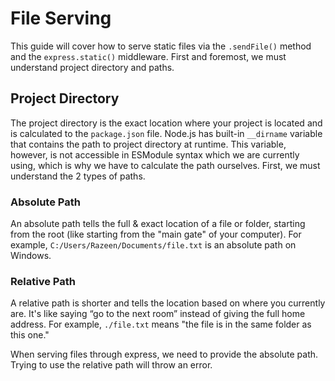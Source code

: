 # File Serving

This guide will cover how to serve static files via the `.sendFile()` method and the `express.static()` middleware.
First and foremost, we must understand project directory and paths.

## Project Directory

The project directory is the exact location where your project is located and is calculated to the `package.json` file.
Node.js has built-in `__dirname` variable that contains the path to project directory at runtime.
This variable, however, is not accessible in ESModule syntax which we are currently using, which is why we have to calculate the path ourselves.
First, we must understand the 2 types of paths.

### Absolute Path

An absolute path tells the full & exact location of a file or folder,
starting from the root (like starting from the "main gate" of your computer).
For example, `C:/Users/Razeen/Documents/file.txt` is an absolute path on Windows.

### Relative Path

A relative path is shorter and tells the location based on where you currently are. 
It's like saying “go to the next room” instead of giving the full home address. 
For example, `./file.txt` means "the file is in the same folder as this one."


When serving files through express, we need to provide the absolute path.
Trying to use the relative path will throw an error.

